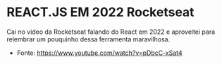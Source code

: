 # REACT.JS EM 2022 Rocketseat

Cai no video da Rocketseat falando do React em 2022 e aproveitei para relembrar um pouquinho dessa ferramenta maravilhosa.
   - Fonte: https://www.youtube.com/watch?v=pDbcC-xSat4
  